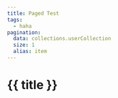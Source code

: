 ```yaml
---
title: Paged Test
tags:
  - haha
pagination:
  data: collections.userCollection
  size: 1
  alias: item
---
```


# {{ title }}
